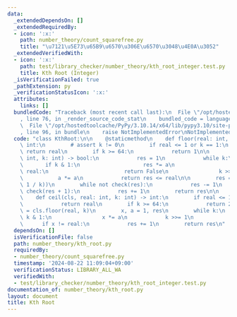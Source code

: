 ```yaml
---
data:
  _extendedDependsOn: []
  _extendedRequiredBy:
  - icon: ':x:'
    path: number_theory/count_squarefree.py
    title: "\u7121\u5E73\u65B9\u6570\u306E\u6570\u3048\u4E0A\u3052"
  _extendedVerifiedWith:
  - icon: ':x:'
    path: test/library_checker/number_theory/kth_root_integer.test.py
    title: Kth Root (Integer)
  _isVerificationFailed: true
  _pathExtension: py
  _verificationStatusIcon: ':x:'
  attributes:
    links: []
  bundledCode: "Traceback (most recent call last):\n  File \"/opt/hostedtoolcache/PyPy/3.10.14/x64/lib/pypy3.10/site-packages/onlinejudge_verify/documentation/build.py\"\
    , line 76, in _render_source_code_stat\n    bundled_code = language.bundle(\n\
    \  File \"/opt/hostedtoolcache/PyPy/3.10.14/x64/lib/pypy3.10/site-packages/onlinejudge_verify/languages/python.py\"\
    , line 96, in bundle\n    raise NotImplementedError\nNotImplementedError\n"
  code: "class KthRoot:\n\n    @staticmethod\n    def floor(real: int, k: int) ->\
    \ int:\n        # assert k != 0\n        if real <= 1 or k == 1:\n           \
    \ return real\n        if k >= 64:\n            return 1\n\n        def check(a:\
    \ int, k: int) -> bool:\n            res = 1\n            while k:\n         \
    \       if k & 1:\n                    res *= a\n                    if res >\
    \ real:\n                        return False\n                k >>= 1\n     \
    \           a *= a\n            return res <= real\n\n        res = int(pow(real,\
    \ 1 / k))\n        while not check(res):\n            res -= 1\n        while\
    \ check(res + 1):\n            res += 1\n        return res\n\n    @classmethod\n\
    \    def ceil(cls, real: int, k: int) -> int:\n        if real <= 1 or k == 1:\n\
    \            return real\n        if k >= 64:\n            return 2\n        res\
    \ = cls.floor(real, k)\n        x, a = 1, res\n        while k:\n            if\
    \ k & 1:\n                x *= a\n            k >>= 1\n            a *= a\n  \
    \      if x != real:\n            res += 1\n        return res\n"
  dependsOn: []
  isVerificationFile: false
  path: number_theory/kth_root.py
  requiredBy:
  - number_theory/count_squarefree.py
  timestamp: '2024-08-22 11:09:04+09:00'
  verificationStatus: LIBRARY_ALL_WA
  verifiedWith:
  - test/library_checker/number_theory/kth_root_integer.test.py
documentation_of: number_theory/kth_root.py
layout: document
title: Kth Root
---
```

